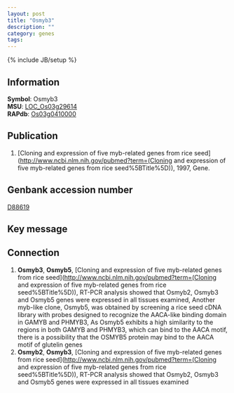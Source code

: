 ```yaml
---
layout: post
title: "Osmyb3"
description: ""
category: genes
tags: 
---
```

{% include JB/setup %}

## Information
__Symbol__: Osmyb3  
__MSU__: [LOC_Os03g29614](http://rice.plantbiology.msu.edu/cgi-bin/ORF_infopage.cgi?orf=LOC_Os03g29614)  
__RAPdb__: [Os03g0410000](http://rapdb.dna.affrc.go.jp/viewer/gbrowse_details/irgsp1?name=Os03g0410000)  

## Publication
1. [Cloning and expression of five myb-related genes from rice seed](http://www.ncbi.nlm.nih.gov/pubmed?term=(Cloning and expression of five myb-related genes from rice seed%5BTitle%5D)), 1997, Gene.

## Genbank accession number
[D88619](http://www.ncbi.nlm.nih.gov/nuccore/D88619)

## Key message

## Connection
1. __Osmyb3__, __Osmyb5__, [Cloning and expression of five myb-related genes from rice seed](http://www.ncbi.nlm.nih.gov/pubmed?term=(Cloning and expression of five myb-related genes from rice seed%5BTitle%5D)),  RT-PCR analysis showed that Osmyb2, Osmyb3 and Osmyb5 genes were expressed in all tissues examined, Another myb-like clone, Osmyb5, was obtained by screening a rice seed cDNA library with probes designed to recognize the AACA-like binding domain in GAMYB and PHMYB3, As Osmyb5 exhibits a high similarity to the regions in both GAMYB and PHMYB3, which can bind to the AACA motif, there is a possibility that the OSMYB5 protein may bind to the AACA motif of glutelin genes
2. __Osmyb2__, __Osmyb3__, [Cloning and expression of five myb-related genes from rice seed](http://www.ncbi.nlm.nih.gov/pubmed?term=(Cloning and expression of five myb-related genes from rice seed%5BTitle%5D)),  RT-PCR analysis showed that Osmyb2, Osmyb3 and Osmyb5 genes were expressed in all tissues examined


